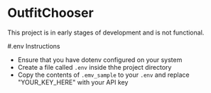 # OutfitChooser
This project is in early stages of development and is not functional.

#.env Instructions
- Ensure that you have dotenv configured on your system
- Create a file called `.env` inside thhe project directory
- Copy the contents of `.emv_sample` to your `.env` and replace "YOUR_KEY_HERE" with your API key


